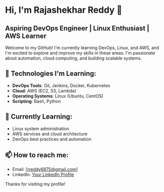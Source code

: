 # Hi, I'm Rajashekhar Reddy 👋

## Aspiring DevOps Engineer | Linux Enthusiast | AWS Learner

Welcome to my GitHub! I'm currently learning DevOps, Linux, and AWS, and I'm excited to explore and improve my skills in these areas. I'm passionate about automation, cloud computing, and building scalable systems.

## 🚀 Technologies I'm Learning:
- **DevOps Tools**: Git, Jenkins, Docker, Kubernetes
- **Cloud**: AWS (EC2, S3, Lambda)
- **Operating Systems**: Linux (Ubuntu, CentOS)
- **Scripting**: Bash, Python

## 🌱 Currently Learning:
- Linux system administration
- AWS services and cloud architecture
- DevOps best practices and automation

## 📫 How to reach me:
- Email: [rreddy6875@gmail.com]
- LinkedIn: [Your LinkedIn Profile](rajshekhar-reddy-6875r)

Thanks for visiting my profile!
